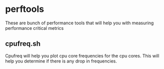 # perftools
These are bunch of performance tools that will help you with measuring performance critical metrics


## cpufreq.sh 

Cpufreq will help you plot cpu core frequencies for the cpu cores. This will help you determine if there is any drop in frequencies.
